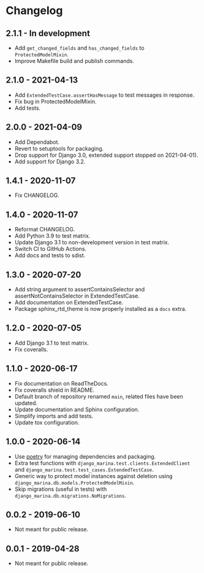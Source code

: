 # Changelog

## 2.1.1 - In development

- Add `get_changed_fields` and `has_changed_fields` to `ProtectedModelMixin`.
- Improve Makefile build and publish commands.

## 2.1.0 - 2021-04-13

- Add `ExtendedTestCase.assertHasMessage` to test messages in response.
- Fix bug in ProtectedModelMixin.
- Add tests.

## 2.0.0 - 2021-04-09

- Add Dependabot.
- Revert to setuptools for packaging.
- Drop support for Django 3.0, extended support stopped on 2021-04-01).
- Add support for Django 3.2.

## 1.4.1 - 2020-11-07

- Fix CHANGELOG.

## 1.4.0 - 2020-11-07

- Reformat CHANGELOG.
- Add Python 3.9 to test matrix.
- Update Django 3.1 to non-development version in test matrix.
- Switch CI to GitHub Actions.
- Add docs and tests to sdist.

## 1.3.0 - 2020-07-20

- Add string argument to assertContainsSelector and assertNotContainsSelector in ExtendedTestCase.
- Add documentation on ExtendedTestCase.
- Package sphinx_rtd_theme is now properly installed as a `docs` extra.

## 1.2.0 - 2020-07-05

- Add Django 3.1 to test matrix.
- Fix coveralls.

## 1.1.0 - 2020-06-17

- Fix documentation on ReadTheDocs.
- Fix coveralls shield in README.
- Default branch of repository renamed `main`, related files have been updated.
- Update documentation and Sphinx configuration.
- Simplify imports and add tests. 
- Update tox configuration.

## 1.0.0 - 2020-06-14

- Use [poetry](https://python-poetry.org) for managing dependencies and packaging.
- Extra test functions with `django_marina.test.clients.ExtendedClient` and `django_marina.test.test_cases.ExtendedTestCase`.
- Generic way to protect model instances against deletion using `django_marina.db.models.ProtectedModelMixin`.
- Skip migrations (useful in tests) with `django_marina.db.migrations.NoMigrations`.

## 0.0.2 - 2019-06-10

- Not meant for public release.

## 0.0.1 - 2019-04-28

- Not meant for public release.
